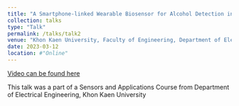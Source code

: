 ```yaml
---
title: "A Smartphone-linked Wearable Biosensor for Alcohol Detection in Sweat"
collection: talks
type: "Talk"
permalink: /talks/talk2
venue: "Khon Kaen University, Faculty of Engineering, Department of Electrical Engineering"
date: 2023-03-12
location: #"Online"
---
```


[Video can be found here](https://youtu.be/gsdESdOFbmU?si=89han0HtMIzASHjU)

This talk was a part of a Sensors and Applications Course from Department of Electrical Engineering, Khon Kaen University
